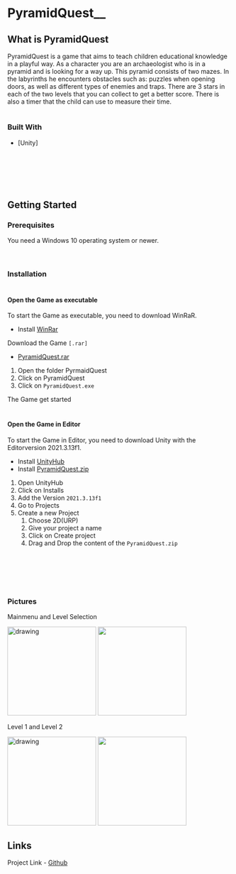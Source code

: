 # PyramidQuest__
## What is PyramidQuest
PyramidQuest is a game that aims to teach children educational knowledge in a playful way. As a character you are an archaeologist who is in a pyramid and is looking for a way up. This pyramid consists of two mazes. In the labyrinths he encounters obstacles such as: puzzles when opening doors, as well as different types of enemies and traps. There are 3 stars in each of the two levels that you can collect to get a better score. There is also a timer that the child can use to measure their time.
#

### Built With

* [Unity]
#
</br></br></br>
## Getting Started<br style="line-height:1" />
### Prerequisites

You need a Windows 10 operating system or newer.
</br></br></br>


### Installation
#    
#### Open the Game as executable    
 To start the Game as executable, you need to download WinRaR. 
* Install [WinRar](https://www.win-rar.com/predownload.html?&L=1)

 Download the Game `[.rar]`
*  [PyramidQuest.rar](https://github.com/B4-Group/swe_b4/releases/download/v1.5/PyramidQuest.v1.5.rar)
1.  Open the folder PyrmaidQuest
2.  Click on PyramidQuest
3.  Click on `PyramidQuest.exe`

The Game get started
#
#### Open the Game in Editor
To start the Game in Editor, you need to download Unity with the Editorversion 2021.3.13f1.

* Install [UnityHub](https://store.unity.com/de/download)
* Install [PyramidQuest.zip](https://github.com/B4-Group/swe_b4/archive/refs/tags/v1.5.zip)
1. Open UnityHub
2. Click on Installs
3. Add the Version `2021.3.13f1`
4. Go to Projects 
5. Create a new Project
    1. Choose 2D(URP)
    2. Give your project a name 
    3. Click on Create project
    4. Drag and Drop the content of the `PyramidQuest.zip`
#
</br></br></br>
### Pictures

Mainmenu and Level Selection
<p float left>
<img src="https://user-images.githubusercontent.com/85135956/212555650-06388364-e52d-40e7-8060-671187b25501.png" alt="drawing" width="200"/>
<img src="https://user-images.githubusercontent.com/85135956/212555802-0ab8a511-e46e-4a54-a0d7-c8a16b6e0b20.png" width="200"/>
</p>

Level 1 and Level 2
<p float left>
<img src="https://user-images.githubusercontent.com/85135956/212556218-8a0a9523-a6a6-4346-92be-3d6a6c8e2ea0.png" alt="drawing" width="200"/>
<img src="https://user-images.githubusercontent.com/85135956/212556235-d031d9fc-64a8-48f4-9897-8ad6bf22c981.png" width="200"/>
</p>




## Links

Project Link  - [Github](https://github.com/B4-Group/swe_b4)
